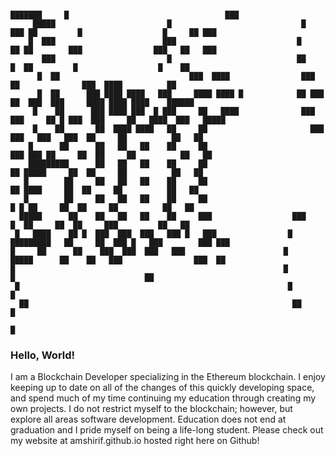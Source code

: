 ``` 
                                                                   ███████     █                                   ███  
     █████                         █                             █       ███ ██         █                  █     ██ ███ 
    █  ███                        ███                           █         ██ ██        ███                ███   ██   ███
       ███                         █                            ██        █  ██         █                  █    ██      
      █  ██                             ███  ████                ███         ██              ███  ████          ██      
      █  ██      ███ ████ ████   ███     ████ ████ █            ██ ███       ██  ███  ███     ████ ████ ████    ██████  
     █    ██      ███ ████ ███  █ ███     ██   ████              ███ ███     ██ █ ███  ███     ██   ████  ███   █████   
     █    ██       ██  ████ ████   ██     ██                       ███ ███   ███   ███  ██     ██          ██   ██      
    █      ██      ██   ██   ██    ██     ██                         ███ ███ ██     ██  ██     ██          ██   ██      
    █████████      ██   ██   ██    ██     ██                           ██ █████     ██  ██     ██          ██   ██      
   █        ██     ██   ██   ██    ██     ██                            ██ ████     ██  ██     ██          ██   ██      
   █        ██     ██   ██   ██    ██     ██                             █ █ ██     ██  ██     ██          ██   ██      
  █████      ██    ██   ██   ██    ██     ███                  ███        █  ██     ██  ██     ███         ██   ██      
 █   ████    ██ █  ███  ███  ███   ███ █   ███                █  █████████   ██     ██  ███ █   ███        ███ ███      
█     ██      ██    ███  ███  ███   ███                      █     █████      ██    ██   ███                ███  ██     
█                                                            █                      █                             ██    
 █                                                            █                    █                                    
  ██                                                           ██                 █                                     
                                                                                 █                                      
```

### Hello, World!

I am a Blockchain Developer specializing in the Ethereum blockchain. I enjoy keeping up to date on all of the changes of this quickly developing space, and spend much of my time continuing my education through creating my own projects. I do not restrict myself to the blockchain; however, but explore all areas software development. Education does not end at graduation and I pride myself on being a life-long student. Please check out my website at amshirif.github.io hosted right here on Github!
